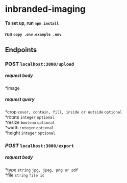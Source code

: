# inbranded-imaging

#### To set up, run `npm install`

#### run `copy .env.example .env`

## Endpoints
### POST `localhost:3000/upload`
##### request body
*image
##### request query
*crop `cover, contain, fill, inside or outside` `optional`  
*rotate `integer` `optional`  
*resize `boolean` `optional`  
*width `integer` `optional`  
*height `integer` `optional`  



### *POST* `localhost:3000/export`
##### request body
*type `string` `jpg, jpeg, png or pdf`  
*file `string` `file id`  

